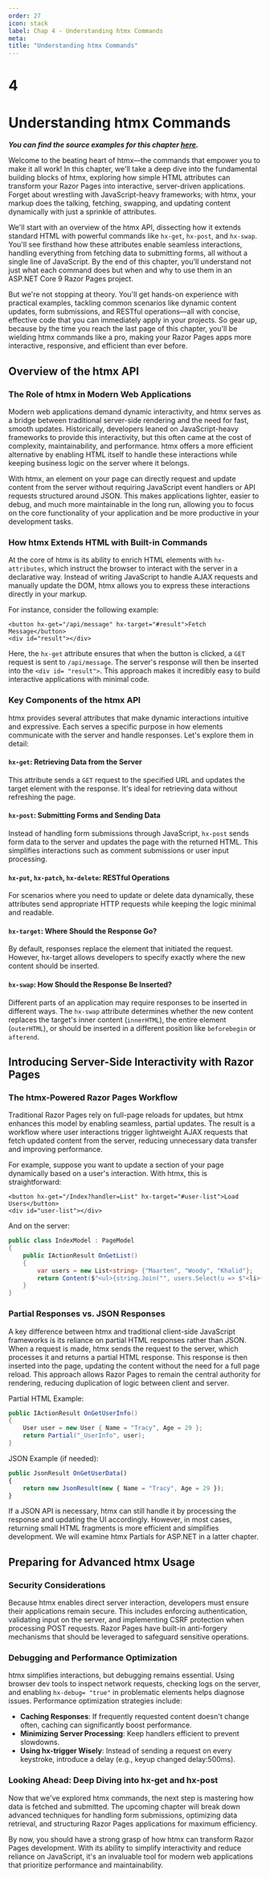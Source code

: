 ```yaml
---
order: 27
icon: stack
label: Chap 4 - Understanding htmx Commands
meta:
title: "Understanding htmx Commands"
---
```

# 4

# Understanding htmx Commands

_**You can find the source examples for this chapter [here](https://github.com/cwoodruff/book-aspnet-htmx/tree/main/_src/chap04).**_

Welcome to the beating heart of htmx—the commands that empower you to make it all work! In this chapter, we'll take a deep dive into the fundamental building blocks of htmx, exploring how simple HTML attributes can transform your Razor Pages into interactive, server-driven applications. Forget about wrestling with JavaScript-heavy frameworks; with htmx, your markup does the talking, fetching, swapping, and updating content dynamically with just a sprinkle of attributes.

We'll start with an overview of the htmx API, dissecting how it extends standard HTML with powerful commands like `hx-get`, `hx-post`, and `hx-swap`. You'll see firsthand how these attributes enable seamless interactions, handling everything from fetching data to submitting forms, all without a single line of JavaScript. By the end of this chapter, you'll understand not just what each command does but when and why to use them in an ASP.NET Core 9 Razor Pages project.

But we're not stopping at theory. You'll get hands-on experience with practical examples, tackling common scenarios like dynamic content updates, form submissions, and RESTful operations—all with concise, effective code that you can immediately apply in your projects. So gear up, because by the time you reach the last page of this chapter, you'll be wielding htmx commands like a pro, making your Razor Pages apps more interactive, responsive, and efficient than ever before.

## Overview of the htmx API

### The Role of htmx in Modern Web Applications

Modern web applications demand dynamic interactivity, and htmx serves as a bridge between traditional server-side rendering and the need for fast, smooth updates. Historically, developers leaned on JavaScript-heavy frameworks to provide this interactivity, but this often came at the cost of complexity, maintainability, and performance. htmx offers a more efficient alternative by enabling HTML itself to handle these interactions while keeping business logic on the server where it belongs.

With htmx, an element on your page can directly request and update content from the server without requiring JavaScript event handlers or API requests structured around JSON. This makes applications lighter, easier to debug, and much more maintainable in the long run, allowing you to focus on the core functionality of your application and be more productive in your development tasks.

### How htmx Extends HTML with Built-in Commands

At the core of htmx is its ability to enrich HTML elements with `hx-attributes`, which instruct the browser to interact with the server in a declarative way. Instead of writing JavaScript to handle AJAX requests and manually update the DOM, htmx allows you to express these interactions directly in your markup.

For instance, consider the following example:

```asp.net (c#)
<button hx-get="/api/message" hx-target="#result">Fetch Message</button>
<div id="result"></div>
```

Here, the `hx-get` attribute ensures that when the button is clicked, a `GET` request is sent to `/api/message`. The server's response will then be inserted into the `<div id= "result">`. This approach makes it incredibly easy to build interactive applications with minimal code.

### Key Components of the htmx API

htmx provides several attributes that make dynamic interactions intuitive and expressive. Each serves a specific purpose in how elements communicate with the server and handle responses. Let's explore them in detail:

#### `hx-get`: Retrieving Data from the Server

This attribute sends a `GET` request to the specified URL and updates the target element with the response. It's ideal for retrieving data without refreshing the page.

#### `hx-post`: Submitting Forms and Sending Data

Instead of handling form submissions through JavaScript, `hx-post` sends form data to the server and updates the page with the returned HTML. This simplifies interactions such as comment submissions or user input processing.

#### `hx-put`, `hx-patch`, `hx-delete`: RESTful Operations

For scenarios where you need to update or delete data dynamically, these attributes send appropriate HTTP requests while keeping the logic minimal and readable.

#### `hx-target`: Where Should the Response Go?

By default, responses replace the element that initiated the request. However, hx-target allows developers to specify exactly where the new content should be inserted.

#### `hx-swap`: How Should the Response Be Inserted?

Different parts of an application may require responses to be inserted in different ways. The `hx-swap` attribute determines whether the new content replaces the target's inner content (`innerHTML`), the entire element (`outerHTML`), or should be inserted in a different position like `beforebegin` or `afterend`.

## Introducing Server-Side Interactivity with Razor Pages

### The htmx-Powered Razor Pages Workflow

Traditional Razor Pages rely on full-page reloads for updates, but htmx enhances this model by enabling seamless, partial updates. The result is a workflow where user interactions trigger lightweight AJAX requests that fetch updated content from the server, reducing unnecessary data transfer and improving performance.

For example, suppose you want to update a section of your page dynamically based on a user's interaction. With htmx, this is straightforward:

```ASP.NET (C#)
<button hx-get="/Index?handler=List" hx-target="#user-list">Load Users</button>
<div id="user-list"></div>
```

And on the server:

```C#
public class IndexModel : PageModel
{
    public IActionResult OnGetList()
    {
        var users = new List<string> {"Maarten", "Woody", "Khalid"};
        return Content($"<ul>{string.Join("", users.Select(u => $"<li>{u}</li>"))}</ul>", "text/html");
    }
}
```

### Partial Responses vs. JSON Responses

A key difference between htmx and traditional client-side JavaScript frameworks is its reliance on partial HTML responses rather than JSON. When a request is made, htmx sends the request to the server, which processes it and returns a partial HTML response. This response is then inserted into the page, updating the content without the need for a full page reload. This approach allows Razor Pages to remain the central authority for rendering, reducing duplication of logic between client and server.

Partial HTML Example:

```C#
public IActionResult OnGetUserInfo()
{
    User user = new User { Name = "Tracy", Age = 29 };
    return Partial("_UserInfo", user);
}
```

JSON Example (if needed):

```javascript
public JsonResult OnGetUserData()
{
    return new JsonResult(new { Name = "Tracy", Age = 29 });
}
```

If a JSON API is necessary, htmx can still handle it by processing the response and updating the UI accordingly. However, in most cases, returning small HTML fragments is more efficient and simplifies development. We will examine htmx Partials for ASP.NET in a latter chapter.

## Preparing for Advanced htmx Usage

### Security Considerations

Because htmx enables direct server interaction, developers must ensure their applications remain secure. This includes enforcing authentication, validating input on the server, and implementing CSRF protection when processing POST requests. Razor Pages have built-in anti-forgery mechanisms that should be leveraged to safeguard sensitive operations.

### Debugging and Performance Optimization

htmx simplifies interactions, but debugging remains essential. Using browser dev tools to inspect network requests, checking logs on the server, and enabling `hx-debug= "true"` in problematic elements helps diagnose issues. Performance optimization strategies include:

* **Caching Responses**: If frequently requested content doesn't change often, caching can significantly boost performance.
* **Minimizing Server Processing**: Keep handlers efficient to prevent slowdowns.
* **Using hx-trigger Wisely**: Instead of sending a request on every keystroke, introduce a delay (e.g., keyup changed delay:500ms).

### Looking Ahead: Deep Diving into hx-get and hx-post

Now that we've explored htmx commands, the next step is mastering how data is fetched and submitted. The upcoming chapter will break down advanced techniques for handling form submissions, optimizing data retrieval, and structuring Razor Pages applications for maximum efficiency.

By now, you should have a strong grasp of how htmx can transform Razor Pages development. With its ability to simplify interactivity and reduce reliance on JavaScript, it's an invaluable tool for modern web applications that prioritize performance and maintainability.
